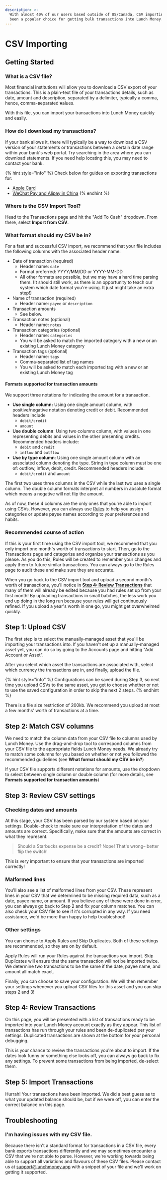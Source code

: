 ```yaml
---
description: >-
  With almost 40% of our users based outside of US/Canada, CSV importing has
  been a popular choice for getting bulk transactions into Lunch Money.
---
```


# CSV Importing

## Getting Started

### What is a CSV file?

Most financial institutions will allow you to download a CSV export of your transactions. This is a plain-text file of your transactions details, such as date, amount and description, separated by a delimiter, typically a comma, hence, **c**omma-**s**eparated **v**alues.&#x20;

With this file, you can import your transactions into Lunch Money quickly and easily.

### How do I download my transactions?

If your bank allows it, there will typically be a way to download a CSV version of your statements or transactions between a certain date range within your bank's web portal. Try searching in the area where you can download statements. If you need help locating this, you may need to contact your bank.

{% hint style="info" %}
Check below for guides on exporting transactions for:

* [Apple Card](https://techcrunch.com/2020/01/21/apple-card-users-can-now-download-monthly-transactions-in-a-spreadsheet/)
* [WeChat Pay and Alipay in China](https://www.notion.so/youngchingjui/Downloading-Transactions-in-China-185f49c2b39d427e9c82e10041e281a9)
{% endhint %}

### Where is the CSV Import Tool?

Head to the Transactions page and hit the "Add To Cash" dropdown. From there, select **Import from CSV**.

### What format should my CSV be in?

For a fast and successful CSV import, we recommend that your file includes the following columns with the associated header name:

* Date of transaction (required)
  * Header name: `date`
  * Format preferred: YYYY/MM/DD or YYYY-MM-DD
  * All other formats are possible, but we may have a hard time parsing them. (It should still work, as there is an opportunity to teach our system which date format you're using. It just might take an extra step!)
* Name of transaction (required)
  * Header name: `payee` or `description`
* Transaction amounts
  * See below.
* Transaction notes (optional)
  * Header name: `notes`
* Transaction categories (optional)
  * Header name: `categories`
  * You will be asked to match the imported category with a new or an existing Lunch Money category
* Transaction tags (optional)
  * Header name: `tags`
  * Comma-separated list of tag names
  * You will be asked to match each imported tag with a new or an existing Lunch Money tag

#### Formats supported for transaction amounts

We support three notations for indicating the amount for a transaction.

* **Use single column:** Using one single amount column, with positive/negative notation denoting credit or debit. Recommended headers include
  * `debit/credit`
  * `amount`
* **Use double column**: Using two columns column, with values in one representing debits and values in the other presenting credits. Recommended headers include:
  * `debit` and `credit`
  * `inflow` and `outflow`
* **Use by type column**: Using one single amount column with an associated column denoting the type. String in type column must be one of: outflow, inflow, debit, credit. Recommended headers include:
  * `debit/credit` and `amount`

The first two uses three columns in the CSV while the last two uses a single column. The double column formats interpret all numbers in absolute format which means a negative will not flip the amount.

As of now, these 4 columns are the only ones that you're able to import using CSVs. However, you can always use [Rules](broken-reference) to help you assign categories or update payee names according to your preferences and habits.

### Recommended course of action

If this is your first time using the CSV import tool, we recommend that you only import one month's worth of transactions to start. Then, go to the Transactions page and categorize and organize your transactions as you please. As you do this, Rules will be created to remember your changes and apply them to future similar transactions. You can always go to the Rules page to audit these and make sure they are accurate.

When you go back to the CSV import tool and upload a second month's worth of transactions, you'll notice in [**Step 4: Review Transactions**](import-via-csv.md#step-4-review-transactions) that many of them will already be edited because you had rules set up from your first month! By uploading transactions in small batches, the less work you end up doing in the long run because your rules will get continuously refined. If you upload a year's worth in one go, you might get overwhelmed quickly.

## Step 1: Upload CSV

The first step is to select the manually-managed asset that you'll be importing your transactions into. If you haven't set up a manually-managed asset yet, you can do so by going to the Accounts page and hitting "Add Account or Asset".

After you select which asset the transactions are associated with, select which currency the transactions are in, and finally, upload the file.

{% hint style="info" %}
Configurations can be saved during Step 3, so next time you upload CSVs to the same asset, you get to choose whether or not to use the saved configuration in order to skip the next 2 steps.
{% endhint %}

There is a file size restriction of 200kb. We recommend you upload at most a few months' worth of transactions at a time.

## Step 2: Match CSV columns

We need to match the column data from your CSV file to columns used by Lunch Money. Use the drag-and-drop tool to correspond columns from your CSV file to the appropriate fields Lunch Money needs. We already try to match some columns for you based on whether or not you followed the recommended guidelines (see **What format should my CSV be in?**)

If your CSV file supports different notations for amounts, use the dropdown to select between single column or double column (for more details, see **Formats supported for transaction amounts**)

## Step 3: Review CSV settings

### Checking dates and amounts

At this stage, your CSV has been parsed by our system based on your settings. Double-check to make sure our interpretation of the dates and amounts are correct. Specifically, make sure that the amounts are correct in what they represent.

> Should a Starbucks expense be a credit? Nope! That's wrong– better flip the switch!

&#x20;This is very important to ensure that your transactions are imported correctly!

### Malformed lines

You'll also see a list of malformed lines from your CSV. These represent lines in your CSV that we determined to be missing required data, such as a date, payee name, or amount. If you believe any of these were done in error, you can always go back to Step 2 and fix your column matches. You can also check your CSV file to see if it's corrupted in any way. If you need assistance, we'd be more than happy to help troubleshoot!

### Other settings

You can choose to Apply Rules and Skip Duplicates. Both of these settings are recommended, so they are on by default.

Apply Rules will run your Rules against the transactions you import. Skip Duplicates will ensure that the same transaction will not be imported twice. We determine two transactions to be the same if the date, payee name, and amount all match exact.

Finally, you can choose to save your configuration. We will then remember your settings whenever you upload CSV files for this asset and you can skip steps 2 and 3!

## Step 4: Review Transactions

On this page, you will be presented with a list of transactions ready to be imported into your Lunch Money account exactly as they appear. This list of transactions has run through your rules and been de-duplicated per your settings. Duplicated transactions are shown at the bottom for your personal debugging.

This is your chance to review the transactions you're about to import. If the dates look funny or something else looks off, you can always go back to fix any settings. To prevent some transactions from being imported, de-select them.

## Step 5: Import Transactions

Hurrah! Your transactions have been imported. We did a best guess as to what your updated balance should be, but if we were off, you can enter the correct balance on this page.

## Troubleshooting

### I'm having issues with my CSV file.

Because there isn't a standard format for transactions in a CSV file, every bank exports transactions differently and we may sometimes encounter a CSV that we're not able to parse. However, we're working towards being able to support all variations and flavours of these CSV files. Please contact us at [support@lunchmoney.app](mailto:support@lunchmoney.app) with a snippet of your file and we'll work on getting it supported.
